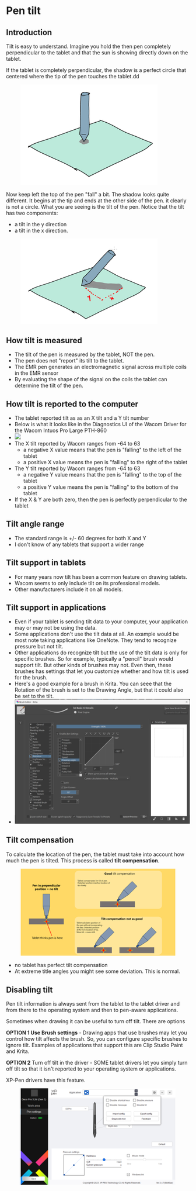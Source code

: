 # Pen tilt

## Introduction

Tilt is easy to understand. Imagine you hold the then pen completely perpendicular to the tablet and that the sun is showing directly down on the tablet.

If the tablet is completely perpendicular, the shadow is a perfect circle that centered where the tip of the pen touches the tablet.dd

<div align="left">

<figure><img src="../../.gitbook/assets/image (347).png" alt="" width="375"><figcaption></figcaption></figure>

</div>

Now keep left the top of the pen "fall" a bit. The shadow looks quite different. It begins at the tip and ends at the other side of the pen. it clearly is not a circle. What you are seeing is the tilt of the pen. Notice that the tilt has two components:

* a tilt in the y direction&#x20;
* a tilt in the x direction.

<div align="left">

<figure><img src="../../.gitbook/assets/image (72).png" alt="" width="375"><figcaption></figcaption></figure>

</div>

## How tilt is measured

* The tilt of the pen is measured by the tablet, NOT the pen.
* The pen does not "report" its tilt to the tablet.
* The EMR pen generates an electromagnetic signal across multiple coils in the EMR sensor
* By evaluating the shape of the signal on the coils the tablet can determine the tilt of the pen.

## **How tilt is reported to the computer**

* The tablet reported tilt as as an X tilt and a Y tilt number
* Below is what it looks like in the Diagnostics UI of the Wacom Driver for the Wacom Intuos Pro Large PTH-860
* ![](<../../.gitbook/assets/Screenshot 2022-11-25 193023-annotated.png>)
* The X tilt reported by Wacom ranges from -64 to 63
  * a negative X value means that the pen is "falling" to the left of the tablet
  * a positive X value means the pen is "falling" to the right of the tablet
* The Y tilt reported by Wacom ranges from -64 to 63
  * a negative Y value means that the pen is "falling" to the top of the tablet
  * a positive Y value means the pen is "falling" to the bottom of the tablet
* If the X & Y are both zero, then the pen is perfectly perpendicular to the tablet

## **Tilt angle range**

* The standard range is +/- 60 degrees for both X and Y
* I don't know of any tablets that support a wider range

## **Tilt support in tablets**

* For many years now tilt has been a common feature on drawing tablets.&#x20;
* Wacom seems to only include tilt on its professional models.&#x20;
* Other manufacturers include it on all models.

## Tilt support in applications

* Even if your tablet is sending tilt data to your computer, your application may or may not be using the data.
* Some applications don't use the tilt data at all. An example would be most note taking applications like OneNote. They tend to recognize pressure but not tilt.
* Other applications do recognize tilt but the use of the tilt data is only for specific brushes. So for example, typically a "pencil" brush would support tilt. But other kinds of  brushes may not. Even then, these brushes has settings that let you customize whether and how tilt is used for the brush.
* Here's a good example for a brush in Krita. You can seee that the Rotation of the brush is set to the Drawing Angle, but that it could also be set to the tilt.
* ![](<../../.gitbook/assets/image (88).png>)



## Tilt compensation

To calculate the location of the pen, the tablet must take into account how much the pen is tilted. This process is called **tilt compensation**.&#x20;

<figure><img src="../../.gitbook/assets/image.png" alt=""><figcaption></figcaption></figure>

* no tablet has perfect tilt compensation
* At extreme title angles you might see some deviation. This is normal.



## Disabling tilt

Pen tilt information is always sent from the tablet to the tablet driver and from there to the operating system and then to pen-aware applications.

Sometimes when drawing it can be useful to turn off tilt. There are options

**OPTION 1 Use Brush settings** - Drawing apps that use brushes may let you control how tilt affects the brush. So, you can configure specific brushes to ignore tilt. Examples of applications that support this are Clip Studio Paint and Krita.

**OPTION 2** Turn off tilt in the driver - SOME tablet drivers let you simply turn off tilt so that it isn't reported to your operating system or applications.

XP-Pen drivers have this feature.

<div align="left">

<figure><img src="../../.gitbook/assets/image (359).png" alt="" width="563"><figcaption></figcaption></figure>

</div>







&#x20;&#x20;

